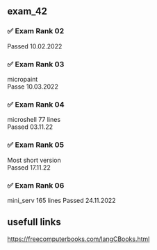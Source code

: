 ## exam_42
  

### ✅ Exam Rank 02
Passed 10.02.2022
### ✅ Exam Rank 03
micropaint  
Passe 10.03.2022
### ✅ Exam Rank 04
microshell 77 lines  
Passed 03.11.22
### ✅ Exam Rank 05
Most short version  
Passed 17.11.22
### ✅ Exam Rank 06
mini_serv 165 lines
Passed 24.11.2022


## usefull links
https://freecomputerbooks.com/langCBooks.html   
